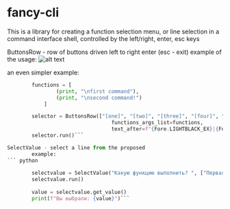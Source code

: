 # fancy-cli
This is a library for creating a function selection menu, or line selection in a command interface shell, controlled by the left/right, enter, esc keys


ButtonsRow - row of buttons driven left to right enter (esc - exit)
        example of the usage:
        ![alt text](https://i.ibb.co/Pgp61gs/2023-05-06-20-57-29.gif "usage1")

an even simpler example:
``` python
        functions = [
                (print, "\nfirst command"),
                (print, "\nsecond command!")
            ]

        selector = ButtonsRow(["[one]", "[two]", "[three]", "[four]", "[five]", "[six]"], cursor_swap=True,
                                  functions_args_list=functions,
                                  text_after=f"{Fore.LIGHTBLACK_EX}|{Fore.RED} controls: ←, →, enter, esc")
        selector.run()```

SelectValue - select a line from the proposed
        example:
``` python
        
        selectvalue = SelectValue("Какую функцию выполнить? ", ["Первая функция", "Действие 2", "Действие 3"], cursor_swap=True)
        selectvalue.run()
        
        value = selectvalue.get_value()
        print(f"Вы выбрали: {value}")```
        

